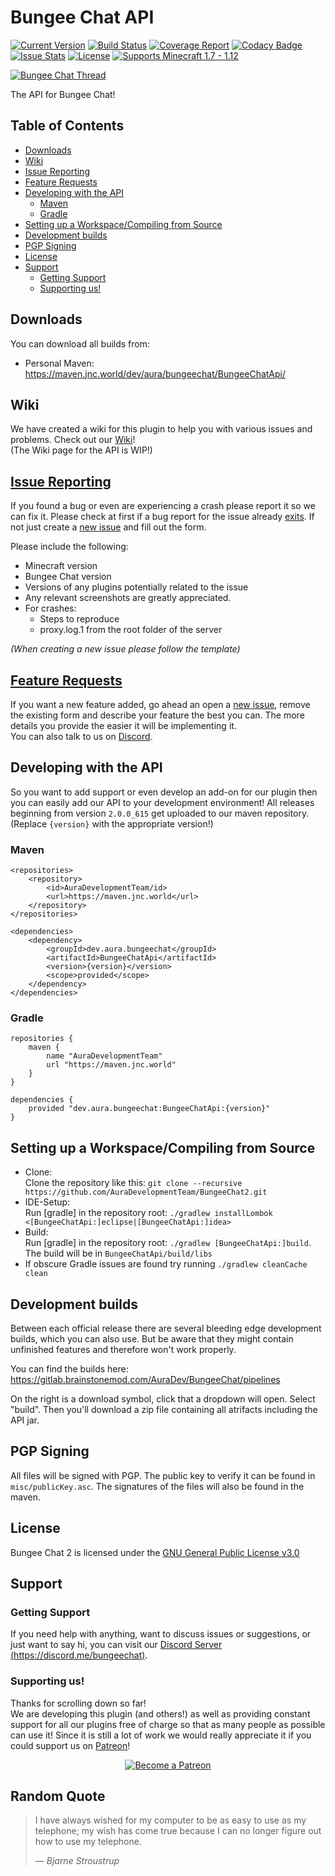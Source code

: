 # Bungee Chat API

[![Current Version](https://badge.fury.io/gh/AuraDevelopmentTeam%2FBungeeChat2.svg)](https://www.spigotmc.org/resources/bungee-chat.12592/history)
[![Build Status](https://gitlab.brainstonemod.com/AuraDev/BungeeChat/badges/master/build.svg)](https://gitlab.brainstonemod.com/AuraDev/BungeeChat/pipelines)
[![Coverage Report](https://gitlab.brainstonemod.com/AuraDev/BungeeChat/badges/master/coverage.svg)](https://gitlab.brainstonemod.com/AuraDev/BungeeChat/pipelines)
[![Codacy Badge](https://api.codacy.com/project/badge/Grade/581b40c0c5ca4ca5a08c83f7076b6d63)](https://www.codacy.com/app/AuraDevelopmentTeam/BungeeChat2?utm_source=github.com&amp;utm_medium=referral&amp;utm_content=AuraDevelopmentTeam/BungeeChat2&amp;utm_campaign=Badge_Grade)
[![Issue Stats](https://img.shields.io/issuestats/i/github/AuraDevelopmentTeam/BungeeChat2.svg)](https://github.com/AuraDevelopmentTeam/BungeeChat2/issues)
[![License](https://img.shields.io/github/license/AuraDevelopmentTeam/BungeeChat2.svg)](https://github.com/AuraDevelopmentTeam/BungeeChat2/blob/master/LICENSE)
[![Supports Minecraft 1.7 - 1.12](https://img.shields.io/badge/supports_minecraft-1.7_--_1.12-brightgreen.svg)](https://www.spigotmc.org/threads/392/)

[![Bungee Chat Thread](https://proxy.spigotmc.org/e0e5c022701e9b3f55bdfee19e0a5d226f5c53ab?url=http%3A%2F%2Fi.imgur.com%2F9hHniVP.png)](https://www.spigotmc.org/resources/bungee-chat.12592/)

The API for Bungee Chat!

## Table of Contents

- [Downloads](#downloads)
- [Wiki](#wiki)
- [Issue Reporting](#issue-reporting)
- [Feature Requests](#feature-requests)
- [Developing with the API](#developing-with-the-api)
	- [Maven](#maven)
	- [Gradle](#gradle)
- [Setting up a Workspace/Compiling from Source](#setting-up-a-workspacecompiling-from-source)
- [Development builds](#development-builds)
- [PGP Signing](#pgp-signing)
- [License](#license)
- [Support](#support)
	- [Getting Support](#getting-support)
	- [Supporting us!](#supporting-us)

## Downloads

You can download all builds from:

- Personal Maven: https://maven.jnc.world/dev/aura/bungeechat/BungeeChatApi/

## Wiki

We have created a wiki for this plugin to help you with various issues and problems. Check out our
[Wiki](https://github.com/AuraDevelopmentTeam/BungeeChat2/wiki)!  
(The Wiki page for the API is WIP!)

## [Issue Reporting](https://github.com/AuraDevelopmentTeam/BungeeChat2/issues)

If you found a bug or even are experiencing a crash please report it so we can fix it. Please check at first if a bug report for the issue already
[exits](https://github.com/AuraDevelopmentTeam/BungeeChat2/issues). If not just create a [new issue](https://github.com/AuraDevelopmentTeam/BungeeChat2/issues/new) and
fill out the form.

Please include the following:

* Minecraft version
* Bungee Chat version
* Versions of any plugins potentially related to the issue
* Any relevant screenshots are greatly appreciated.
* For crashes:
  * Steps to reproduce
  * proxy.log.1 from the root folder of the server

*(When creating a new issue please follow the template)*

## [Feature Requests](https://github.com/AuraDevelopmentTeam/BungeeChat2/issues)

If you want a new feature added, go ahead an open a [new issue](https://github.com/AuraDevelopmentTeam/BungeeChat2/issues/new), remove the existing form and
describe your feature the best you can. The more details you provide the easier it will be implementing it.  
You can also talk to us on [Discord](https://dicord.me/bungeechat).

## Developing with the API

So you want to add support or even develop an add-on for our plugin then you can easily add our API to your development environment! All releases beginning from
version `2.0.0_615` get uploaded to our maven repository. (Replace `{version}` with the appropriate version!)
 
### Maven

    <repositories>
        <repository>
            <id>AuraDevelopmentTeam/id>
            <url>https://maven.jnc.world</url>
        </repository>
    </repositories>
    
    <dependencies>
        <dependency>
            <groupId>dev.aura.bungeechat</groupId>
            <artifactId>BungeeChatApi</artifactId>
            <version>{version}</version>
            <scope>provided</scope>
        </dependency>
    </dependencies>

### Gradle

    repositories {
        maven {
            name "AuraDevelopmentTeam"
            url "https://maven.jnc.world"
        }
    }

    dependencies {
        provided "dev.aura.bungeechat:BungeeChatApi:{version}"
    }

## Setting up a Workspace/Compiling from Source

* Clone:  
  Clone the repository like this: `git clone --recursive https://github.com/AuraDevelopmentTeam/BungeeChat2.git`
* IDE-Setup:  
  Run [gradle] in the repository root: `./gradlew installLombok <[BungeeChatApi:]eclipse|[BungeeChatApi:]idea>`
* Build:  
  Run [gradle] in the repository root: `./gradlew [BungeeChatApi:]build`. The build will be in `BungeeChatApi/build/libs`
* If obscure Gradle issues are found try running `./gradlew cleanCache clean`

## Development builds

Between each official release there are several bleeding edge development builds, which you can also use. But be aware that they might contain unfinished
features and therefore won't work properly.

You can find the builds here: https://gitlab.brainstonemod.com/AuraDev/BungeeChat/pipelines

On the right is a download symbol, click that a dropdown will open. Select "build". Then you'll download a zip file containing all atrifacts including the API
jar.

## PGP Signing

All files will be signed with PGP.
The public key to verify it can be found in `misc/publicKey.asc`. The signatures of the files will also be found in the maven.

## License

Bungee Chat 2 is licensed under the [GNU General Public License v3.0](https://www.gnu.org/licenses/gpl-3.0.html)

## Support

### Getting Support

If you need help with anything, want to discuss issues or suggestions, or just want to say hi, you can visit our
[Discord Server (https://discord.me/bungeechat)](https://discord.me/bungeechat).

### Supporting us!

Thanks for scrolling down so far!  
We are developing this plugin (and others!) as well as providing constant support for all our plugins free of charge so that as many people as possible can use
it! Since it is still a lot of work we would really appreciate it if you could support us on [Patreon](https://www.patreon.com/AuraDev)!

<p align="center"><a href="https://www.patreon.com/bePatron?u=6416598"><img alt="Become a Patreon" src="https://c5.patreon.com/external/logo/become_a_patron_button.png"></a></p>

## Random Quote

> I have always wished for my computer to be as easy to use as my telephone; my wish has come true because I can no longer figure out how to use my telephone.
>
> — <cite>Bjarne Stroustrup</cite>
